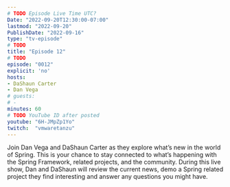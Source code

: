 ```yaml
---
# TODO Episode Live Time UTC?
Date: "2022-09-20T12:30:00-07:00"
lastmod: "2022-09-20"
PublishDate: "2022-09-16"
type: "tv-episode"
# TODO
title: "Episode 12"
# TODO
episode: "0012"
explicit: 'no'
hosts:
- DaShaun Carter
- Dan Vega
# guests:
# -
minutes: 60
# TODO YouTube ID after posted
youtube: "6H-JMpZp1Yo"
twitch:  "vmwaretanzu"
---
```


Join Dan Vega and DaShaun Carter as they explore what’s new in the world of Spring. This is your chance to stay connected to what’s happening with the Spring Framework, related projects, and the community. During this live show, Dan and DaShaun will review the current news, demo a Spring related project they find interesting and answer any questions you might have.
